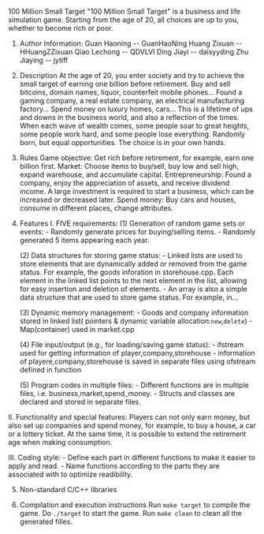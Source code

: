 100 Million Small Target
    "100 Million Small Target" is a business and life simulation game. Starting from the age of 20, all choices are up to you, whether to become rich or poor.
  
1. Author Information:
    Guan Haoning -- GuanHaoNing
    Huang Zixuan -- HHuangZZixuan
    Qiao Lechong -- QDVLVI
    Ding Jiayi   -- daisyyding
    Zhu Jiaying  -- jytiff

2. Description
    At the age of 20, you enter society and try to achieve the small target of earning one billion before retirement.
    Buy and sell bitcoins, domain names, liquor, counterfeit mobile phones...
    Found a gaming company, a real estate company, an electrical manufacturing factory...
    Spend money on luxury homes, cars...
    This is a lifetime of ups and downs in the business world, and also a reflection of the times.
    When each wave of wealth comes, some people soar to great heights, some people work hard, and some people lose everything.
    Randomly born, but equal opportunities. The choice is in your own hands.

3. Rules
    Game objective: Get rich before retirement, for example, earn one billion first.
    Market: Choose items to buy/sell, buy low and sell high, expand warehouse, and accumulate capital.
    Entrepreneurship: Found a company, enjoy the appreciation of assets, and receive dividend income. A large investment is required to start a business, which can be increased or decreased later.
    Spend money: Buy cars and houses, consume in different places, change attributes.

4. Features
   I. FIVE requirements:
   (1) Generation of random game sets or events:
        - Randomly generate prices for buying/selling items.
        - Randomly generated 5 items appearing each year.
   
   (2) Data structures for storing game status:
        - Linked lists are used to store elements that are dynamically added or removed from the game status. For example, the goods inforation in storehouse.cpp. Each element in the linked list points to the next element in the list, allowing for easy insertion and deletion of elements.
        - An array is also a simple data structure that are used to store game status. For example, in...
   
   
   (3) Dynamic memory management:
        - Goods and company information stored in linked list( pointers & dynamic variable allocation:```new```,```delete```)
        - Map(container) used in market.cpp
   
   
   
   (4) File input/output (e.g., for loading/saving game status):
        - ifstream used for getting information of player,company,storehouse
        - information of playere,company,storehouse is saved in separate files using ofstream defined in function 
   
   
   
   (5) Program codes in multiple files:
        - Different functions are in multiple files, i.e. business,market,spend_money.
        - Structs and classes are declared and stored in separate files.

  II. Functionality and special features:
        Players can not only earn money, but also set up companies and spend money, for example, to buy a house, a car or a lottery ticket.
        At the same time, it is possible to extend the retirement age when making consumption.
  
  III. Coding style:
        - Define each part in different functions to make it easier to apply and read.
        - Name functions according to the parts they are associated with to optimize readibility.
        
  
5. Non-standard C/C++ libraries


6. Compilation and execution instructions
   Run ```make target``` to compile the game.
   Do ```./target``` to start the game.
   Run ```make clean``` to clean all the generated filles.

